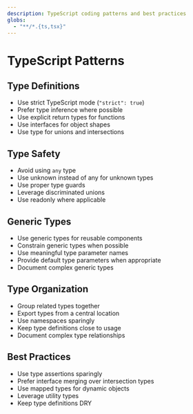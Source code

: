 ```yaml
---
description: TypeScript coding patterns and best practices
globs:
  - "**/*.{ts,tsx}"
---
```


# TypeScript Patterns

## Type Definitions

- Use strict TypeScript mode (`"strict": true`)
- Prefer type inference where possible
- Use explicit return types for functions
- Use interfaces for object shapes
- Use type for unions and intersections

## Type Safety

- Avoid using `any` type
- Use unknown instead of any for unknown types
- Use proper type guards
- Leverage discriminated unions
- Use readonly where applicable

## Generic Types

- Use generic types for reusable components
- Constrain generic types when possible
- Use meaningful type parameter names
- Provide default type parameters when appropriate
- Document complex generic types

## Type Organization

- Group related types together
- Export types from a central location
- Use namespaces sparingly
- Keep type definitions close to usage
- Document complex type relationships

## Best Practices

- Use type assertions sparingly
- Prefer interface merging over intersection types
- Use mapped types for dynamic objects
- Leverage utility types
- Keep type definitions DRY

